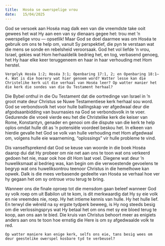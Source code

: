 ```yaml
---
title:  Hoséa se owerspelige vrou
date:   15/04/2025
---
```


God se versoek aan Hoséa mag dalk een van die vreemdste take ooit gewees het wat Hy aan een van sy dienaars gegee het: trou met ’n owerspelige vrou — opsetlik! Maar God se doel daarmee was om Hoséa te gebruik om ons te help om, vanuit Sy perspektief, die pyn te verstaan wat die mens se sonde en rebelsheid veroorsaak. God het vol liefde ’n vrou, Israel, gekies wat Hom herhaaldelik bedrieg het, en tog, verbasend genoeg, het Hy haar elke keer teruggeneem en haar in haar verhouding met Hom herstel.

`Vergelyk Hoséa 1:2; Hoséa 3:1; Openbaring 17:1, 2; en Openbaring 18:1–4. Wat is die hoerery wat hier genoem word? Watter lesse kan die Christelike kerk uit die verhaal van Hoséa leer? Op watter manier het die kerk die sondes van die Ou Testament herhaal?`

Die Bybel onthul in die Ou Testament dat die oortredinge van Israel in ’n groot mate deur Christus se Nuwe Testamentiese kerk herhaal sou word. God se verbondsvolk het voor hulle ballingskap ver afgedwaal deur die afgodsaanbidding van buurnasies na God se verbondsvolk in te voer. Gedurende die vroeë vierde eeu het die Christelike kerk die keiser van Rome, Konstantyn, genader en genooi om die dispute van die kerk te help oplos omdat hulle dit as ’n potensiële voordeel beskou het. In elkeen van hierdie gevalle het God se volk van hulle verhouding met Hom afgedwaal om, volgens hulle eie waarneming, “oplossings” vir hulle probleme te vind.

Dis vanselfsprekend dat God se keuse van woorde in die boek Hoséa daarop dui dat Hy probeer om nie net aan ons te toon wat ons verkeerd gedoen het nie, maar ook hoe dit Hom laat voel. Diegene wat deur ’n huweliksmaat al bedrieg was, kan begin om die verwoestende gevoelens te begryp wat ons huweliksontrou teenoor Christus in die hemelhowe kan opwek. Dalk is die mees verbasende gedeelte van Hoséa se verhaal hoe ver hy gegaan het om sy ontroue vrou terug te bring.

Wanneer ons die finale oproep tot die mensdom gaan beleef wanneer God sy volk roep om uit Babilon uit te kom, is dit merkwaardig dat Hy sy eie volk en nie vreemdes nie, roep. Hy het intieme kennis van hulle. Hy het hulle lief. En terwyl die wêreld na sy ergste tydperk beweeg, is Hy nog steeds besig om die verlossingsprys wat Hy betaal het om ons met sy eie bloed terug te koop, aan ons aan te bied. Die kruis van Christus behoort meer as enigiets anders aan ons te toon hoe ernstig die Here is om sy afgedwaalde volk te red.

`Op watter maniere kan enige kerk, selfs ons eie, tans besig wees om deur geestelike owerspel kosbare tyd te verbeusel?`
